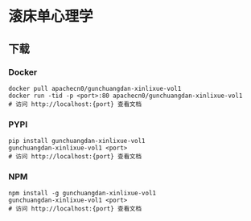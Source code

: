 # 滚床单心理学

## 下载

### Docker

```
docker pull apachecn0/gunchuangdan-xinlixue-vol1
docker run -tid -p <port>:80 apachecn0/gunchuangdan-xinlixue-vol1
# 访问 http://localhost:{port} 查看文档
```

### PYPI

```
pip install gunchuangdan-xinlixue-vol1
gunchuangdan-xinlixue-vol1 <port>
# 访问 http://localhost:{port} 查看文档
```

### NPM

```
npm install -g gunchuangdan-xinlixue-vol1
gunchuangdan-xinlixue-vol1 <port>
# 访问 http://localhost:{port} 查看文档
```